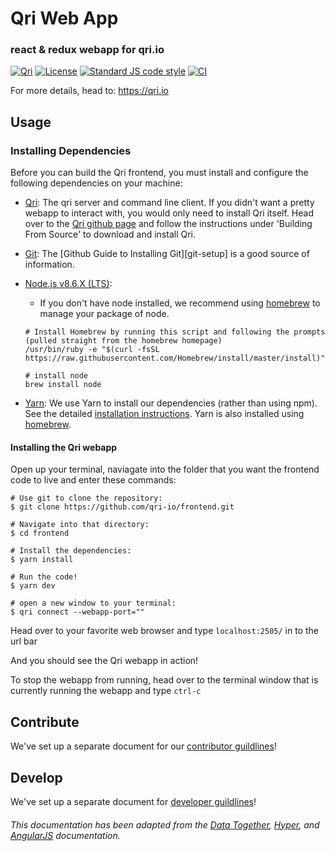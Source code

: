 # Qri Web App
### react & redux webapp for qri.io

[![Qri](https://img.shields.io/badge/made%20by-qri-magenta.svg?style=flat-square)](https://qri.io)
[![License](https://img.shields.io/github/license/qri-io/frontend.svg?style=flat-square)](./LICENSE)
[![Standard JS code style](https://img.shields.io/badge/code%20style-standardJS-green.svg?style=flat-square)](https://standardjs.com/)
[![CI](https://img.shields.io/circleci/project/github/qri-io/frontend.svg?style=flat-square)](https://circleci.com/gh/qri-io/frontend)

<!-- [![macOS CI Status](https://circleci.com/gh/qri-io/frontend.svg?style=shield)](https://circleci.com/gh/qri-io/frontend) -->
<!-- [![Windows CI status](https://ci.appveyor.com/api/projects/status/kqvb4oa772an58sc?svg=true)](https://ci.appveyor.com/project/qri-io/frontend) -->
<!-- [![Linux CI status](https://travis-ci.org/qri-io/frontend.svg?branch=master)](https://travis-ci.org/qri-io/frontend) -->
<!-- [![Slack Channel](http://zeit-slackin.now.sh/badge.svg)](https://zeit.chat/) -->
<!-- [![Changelog #213](https://img.shields.io/badge/changelog-%23213-lightgrey.svg)](https://changelog.com/213) -->

For more details, head to: https://qri.io

## Usage

### Installing Dependencies

Before you can build the Qri frontend, you must install and configure the following dependencies on your machine:

* [Qri](http://www.qri.io): The qri server and command line client.
  If you didn't want a pretty webapp to interact with, you would only need to install Qri itself. Head over to the [Qri github page](https://www.github.com/qri-io/qri) and follow the instructions under 'Building From Source' to download and install Qri.

* [Git](http://git-scm.com/): The [Github Guide to
  Installing Git][git-setup] is a good source of information.

* [Node.js v8.6.X (LTS)](http://nodejs.org): 
    * If you don't have node installed, we recommend using [homebrew](https://brew.sh/) to manage your package of node.

    ```shell
    # Install Homebrew by running this script and following the prompts (pulled straight from the homebrew homepage)
    /usr/bin/ruby -e "$(curl -fsSL https://raw.githubusercontent.com/Homebrew/install/master/install)"

    # install node
    brew install node 
    ```

* [Yarn](https://yarnpkg.com): We use Yarn to install our dependencies
  (rather than using npm). See the detailed [installation instructions](https://yarnpkg.com/en/docs/install). Yarn is also installed using [homebrew](https://brew.sh/).

#### Installing the Qri webapp
Open up your terminal, naviagate into the folder that you want the frontend code to live and enter these commands:
``` shell
# Use git to clone the repository:
$ git clone https://github.com/qri-io/frontend.git

# Navigate into that directory:
$ cd frontend

# Install the dependencies:
$ yarn install

# Run the code!
$ yarn dev

# open a new window to your terminal:
$ qri connect --webapp-port=""
```

Head over to your favorite web browser and type `localhost:2505/` in to the url bar

And you should see the Qri webapp in action!

To stop the webapp from running, head over to the terminal window that is currently running the webapp and type `ctrl-c`

## Contribute

We've set up a separate document for our [contributor guildlines](https://github.com/qri-io/frontend/CONTRIBUTOR.md)!

## Develop

We've set up a separate document for [developer guildlines](https://github.com/qri-io/frontend/DEVELOPER.md)!


###### This documentation has been adapted from the [Data Together](https://github.com/datatogether/datatogether), [Hyper](https://github.com/zeit/hyper), and [AngularJS](https://github.com/angular/angularJS) documentation.